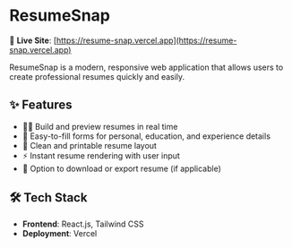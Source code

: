 # ResumeSnap
🎯 **Live Site**: [https://resume-snap.vercel.app](https://resume-snap.vercel.app)

ResumeSnap is a modern, responsive web application that allows users to create professional resumes quickly and easily.

## ✨ Features

- 🧑‍💼 Build and preview resumes in real time
- 📝 Easy-to-fill forms for personal, education, and experience details
- 🎨 Clean and printable resume layout
- ⚡ Instant resume rendering with user input
- 💾 Option to download or export resume (if applicable)

## 🛠 Tech Stack
- **Frontend**: React.js, Tailwind CSS
- **Deployment**: Vercel
